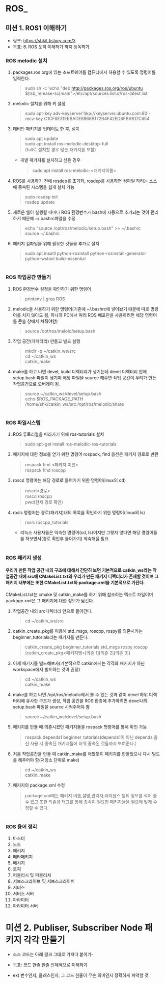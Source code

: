 # ROS_

## 미션 1. ROS1 이해하기

- 링크: https://shkit.tistory.com/3 
- 목표: 8. ROS 토픽 이해하기 까지 정독하기

### ROS melodic 설치
1. packages.ros.org에 있는 소프트웨어를 컴퓨터에서 허용할 수 있도록 명령어를 입력한다.
   > sudo sh -c 'echo "deb http://packages.ros.org/ros/ubuntu $(lsb_release-sc)main">/etc/apt/sources.list.d/ros-latest.list   
2. melodic 설치를 위해 키 설정
   > sudo apt-key adv-keyserver'hkp://keyserver.ubuntu.com:80'-recv-key C1CF6E31E6BADE8868B172B4F42ED6FBAB17C654   
3. 데비안 패키지를 업데이트 한 후, 설치
   > sudo apt update   
   > sudo apt install ros-melodic-desktop-full   
     (full로 설치할 경우 많은 패키지를 포함)
      
   * 개별 패키지를 설치하고 싶은 경우   
     > sudo apt install ros-melodic-<패키지이름>   
4. ROS를 사용하기 전에 rosdep를 초기화, rosdep를 사용하면 컴파일 하려는 소스에 종속된 시스템을 쉽게 설치 가능
   > sudo rosdep init   
   > rosdep update   
5. 새로운 쉘이 실행될 때마다 ROS 환경변수가 bash에 자동으로 추가되는 것이 편리하기 때문에 ~/.bashrc파일을 수정
   > echo "source /opt/ros/melodic/setup.bash" >> ~/.bashrc   
   > source ~/.bashrc   
6. 패키지 컴파일을 위해 필요한 것들을 추가로 설치
   > sudo apt insatll python-rosintall python-rosinstall-generator python-wstool build-essential
#
### ROS 작업공간 만들기
1. ROS 환경변수 설정을 확인하기 위한 명령어
   > printenv | grep ROS   
2. melodic을 사용하기 위한 명령어(기존에 ~/.bashrc에 넣어놨기 떄문에 따로 명령어를 치지 않아도 됨, 하나의 PC에서 여러 ROS 배포판을 사용하려면 해당 명령어를 콘솔 창에서 쳐줘야함)
   > source /opt/ros/meloic/setup.bash   
3. 작업 공간(디렉터리) 만들고 빌드 실행
   > mkdir -p ~/catkin_ws/src   
   > cd ~/catkin_ws   
   > catkin_make   
4. make를 하고 나면 devel, build 디렉터리가 생기는데 devel 디렉터리 안에 setup.bash 파일이 생기며 해당 파일을 source 해주면 작업 공간이 우리가 만든 작업공간으로 오버레이 됨.
   > source ~/catkin_ws/devel/setup.bash   
   > echo $ROS_PACKAGE_PATH /home/shk/catkin_ws/src:/opt/ros/melodic/share   
#
### ROS 파일시스템
1. ROS 튜토리얼을 따라가기 위해 ros-tutorials 설치
   > sudo apt-get install ros-melodic-ros-tutorials
2. 패키지에 대한 정보를 얻기 위한 명령어 rospack, find 옵션은 패키지 경로로 반환
   > rospack find <패키지 이름>   
   > rospack find roscpp   
3. roscd 명령어는 해당 경로로 들어가기 위한 명령어(linux의 cd)
   > roscd<경로>   
   > roscd roscpp   
   > pwd(현재 경로 확인)   
4. rosls 명령어는 경로(패키지)내의 목록을 확인하기 위한 명령어(linux의 ls)
   > rosls roscpp_tutorials  
   - 리눅스 사용자들은 익숙한 명령어(cd, ls)이지만 그렇지 않다면 해당 명령어들을 쳐보면서(경로 확인후 들어가기) 익숙해질 필요
#
### ROS 패키지 생성
#### 우리가 만든 작업 공간 내의 구조에 대해서 간단히 보면 기본적으로 catkin_ws라는 작업공간 내에 src에 CMakeList.txt와 우리가 만든 패키지 디렉터리가 존재할 것이며 그 패키지 내부에는 또한 CMakeList.txt와 package.xml을 기본적으로 가진다.

CMakeList.txt는 cmake 및 catkin_make를 하기 위해 참조하는 텍스트 파일이며 package.xml은 그 패키지에 대한 정보가 담긴다.
1. 작업공간 내의 src디렉터리 안으로 들어간다.
   > cd ~/catkin_ws/src
2. catkin_create_pkg를 이용해 std_msgs, roscpp, rospy를 의존시키는 beginner_tutorials라는 패키지를 만든다.
   > catkin_create_pkg beginner_tutorials std_msgs rospy roscpp
   (catkin_create_pkg<패키지명>[의존 1][의존 2][의존 3])
3. 이제 패키지를 빌드해보자(기본적으로 catkin에서는 각각의 패키지가 아닌 workspace에서 빌드하는 것이 권장)
   > cd ~/catkin_ws   
   > catkin_make   
4. make를 하고 나면 /opt/ros/melodic에서 볼 수 있는 것과 같이 devel 하위 디렉터리에 유사한 구조가 생성, 작업 공간을 ROS 환경에 추가하려면 devel내의 setup.bash 파일을 source 시켜주어야 함
   > source ~/catkin_ws/devel/setup.bash
5. 패키지를 만들 때 의존시켰던 패키지들을 rospack 명령어를 통해 확인 가능
   > rospack depends1 beginner_tutorials(depends1이 아닌 depends 옵션 사용 시 종속된 패키지들에 하위 종속된 것들까지 보여준다.)
6. 처음 작업공간을 만들 때 catkin_make를 해봤듯이 패키지를 만들었으니 다시 빌드를 해주어야 함(저장소 단위로 make)
   > cd ~/catkin_ws   
   > catkin_make   
7. 패키지의 package.xml 수정
   > package.xml에는 패키지 이름,설명,관리자,라이센스 등의 정보를 적어 줄 수 있고 또한 의존성 태그를 통해 종속이 필요한 패키지들을 필요에 맞게 수정할 수 있다.
#
### ROS 용어 정리
1. 마스터
2. 노드
3. 패키지
4. 메타패키지
5. 메시지
6. 토픽
7. 퍼블리시 및 퍼블리셔
8. 서브스크라이브 및 서브스크라이버
9. 서비스
10. 서비스 서버
11. 파라미터
12. 파라미터 서버

# 미션 2. Publiser, Subscriber Node 패키지 각각 만들기

- 소스 코드는 아래 링크 그대로 가져다 붙이기-

- 목표: 코드 한줄 한줄 전체적으로 이해하기

- ex) 변수인지, 클래스인지, 그 코드 한줄이 무슨 의미인지 정확하게 파악할 것.
